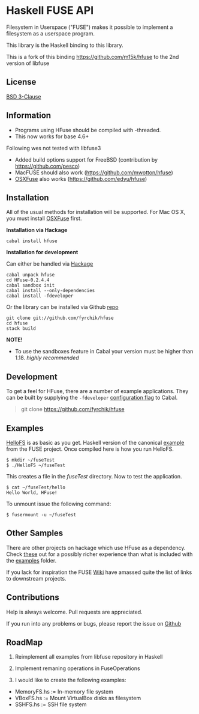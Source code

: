 # Haskell FUSE API

Filesystem in Userspace ("FUSE") makes it possible to implement a filesystem as a userspace program.

This library is the Haskell binding to this library.

This is a fork of this binding https://github.com/m15k/hfuse to the 2nd version of libfuse

## License

[BSD 3-Clause](./LICENSE)

## Information

- Programs using HFuse should be compiled with -threaded.
- This now works for base 4.6+

Following wes not tested with libfuse3
- Added build options support for FreeBSD (contribution by https://github.com/pesco)
- MacFUSE should also work (https://github.com/mwotton/hfuse)
- [OSXFuse](https://osxfuse.github.io/) also works (https://github.com/edyu/hfuse)

## Installation

All of the usual methods for installation will be supported.
For Mac OS X, you must install [OSXFuse](https://osxfuse.github.io/) first.

**Installation via Hackage**

```
cabal install hfuse
```

**Installation for development**

Can either be handled via [Hackage](http://hackage.haskell.org/packages/search?terms=hfuse)

```
cabal unpack hfuse
cd HFuse-0.2.4.4
cabal sandbox init
cabal install --only-dependencies
cabal install -fdeveloper
```

Or the library can be installed via Github [repo][2]

```
git clone git://github.com/fyrchik/hfuse
cd hfuse
stack build
```

**NOTE!**

* To use the sandboxes feature in Cabal your version must be higher than 1.18. *highly recommended*

## Development

To get a feel for HFuse, there are a number of example applications.  They can be built by supplying the `-fdeveloper` [configuration flag][3] to Cabal.

> git clone https://github.com/fyrchik/hfuse

## Examples

[HelloFS](./examples/HelloFS.hs) is as basic as you get.  Haskell version of the canonical [example](http://fuse.sourceforge.net/helloworld.html) from the FUSE project.  Once compiled here is how you run HelloFS.

```
$ mkdir ~/fuseTest
$ ./HelloFS ~/fuseTest
```

This creates a file in the *fuseTest* directory.  Now to test the application.

```
$ cat ~/fuseTest/hello
Hello World, HFuse!
```

To unmount issue the following command:

```
$ fusermount -u ~/fuseTest
```

## Other Samples

There are other projects on hackage which use HFuse as a dependency.  Check [these](http://packdeps.haskellers.com/reverse/HFuse) out for a possibly richer experience than what is included with the [examples](./examples) folder.

If you lack for inspiration the FUSE [Wiki](http://sourceforge.net/p/fuse/wiki/FileSystems/) have amassed quite the list of links to downstream projects.

## Contributions

Help is always welcome.  Pull requests are appreciated.

If you run into any problems or bugs, please report the issue on [Github][1]

## RoadMap

1. Reimplement all examples from libfuse repository in Haskell

2. Implement remaning operations in FuseOperations

3. I would like to create the following examples:

- MemoryFS.hs := In-memory file system
- VBoxFS.hs := Mount VirtualBox disks as filesystem
- SSHFS.hs := SSH file system

[1]: https://github.com/m15k/google-drive-api/issues        "Google-Drive-API Library Issues"
[2]: https://github.com/m15k/google-drive-api               "Google-Drive-API Library"
[3]: http://www.haskell.org/cabal/users-guide/developing-packages.html#configurations "Cabal Configurations"
